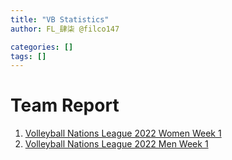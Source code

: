 ```yaml
---
title: "VB Statistics"
author: FL_肆柒 @filco147

categories: []
tags: []
---
```

# Team Report
1. [Volleyball Nations League 2022 Women Week 1](stats/vnl22%20women%20week1%20team%20report.html)
2. [Volleyball Nations League 2022 Men Week 1](stats/vnl22%20men%20week1%20team%20report.html)

